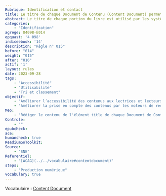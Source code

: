 ```yaml
---
Rubrique: Identification et contact
title: Le titre de chaque Document de Contenu (Content Document) permet d'identifier son contenu. 
abstract: Le titre de chaque portion du livre est utilisé par les systèmes de lecture pour indiquer la progression et peut-être exporté avec les annotations. Les technologies d'assistance peuvent aussi y faire référence et s'appuyer dessus pour faciliter la navigation et le repérage dans l'ouvrage
categories: 
    - "Identification"
agrege: O4098-E014
opquast: '4 098'
indiceebook: '14'
description: "Règle n° 015"
before: "014"
weight: "015"
after: "016"
actif: '1'
layout: rules
date: 2023-09-28
tags: 
    - "Accessibilité"
    - "Utilisabilité"
    - "Tri et classement"
objectif: 
    - "Améliorer l’accessibilité des contenus aux lectrices et lecteurs handicapées. "
    - "Améliorer la prise en compte des contenus par les moteurs de recherche et outils d’indexation"
Meo: 
    - "Rédiger le contenu de l'élément title de chaque Document de Contenu (Content Document) à y indiquer le nom du site."
Controle: 
    - ""
epubcheck: 
ace: 
humancheck: true
ReadiumGoToolkit: 
Source: 
    - "SNE"
Referentiel: 
    - "[WCAG](../../vocabulaire#contentdocument)"
steps: 
    - "Production numérique"
vocabulary: true
---
```


Vocabulaire&nbsp;: [Content Document](../../vocabulaire#contentdocument)